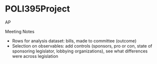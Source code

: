 # POLI395Project
AP

Meeting Notes
- Rows for analysis dataset: bills, made to committee (outcome)
- Selection on observables: add controls (sponsors, pro or con, state of sponsoring legislator, lobbying organizations), see what differences were across legislation 
